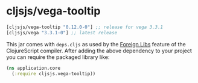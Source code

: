 # cljsjs/vega-tooltip

[](dependency)
```clojure
[cljsjs/vega-tooltip "0.12.0-0"] ;; release for vega 3.3.1
[cljsjs/vega "3.3.1-0"] ;; latest release
```
[](/dependency)

This jar comes with `deps.cljs` as used by the [Foreign Libs][flibs] feature
of the ClojureScript compiler. After adding the above dependency to your project
you can require the packaged library like:

```clojure
(ns application.core
  (:require cljsjs.vega-tooltip))
```

[flibs]: https://clojurescript.org/reference/packaging-foreign-deps
